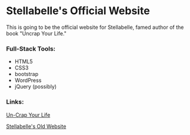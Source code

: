 # Stellabelle's Official Website
This is going to be the official website for Stellabelle, famed author of the book "Uncrap Your Life."

### Full-Stack Tools:
- HTML5
- CSS3
- bootstrap
- WordPress
- jQuery (possibly)

### Links:
[Un-Crap Your Life](http://www.amazon.com/Un-Crap-Your-Life-Navigating-Situations-ebook/dp/B017PBLZPA)

[Stellabelle's Old Website](http://leahstephens.weebly.com/)
